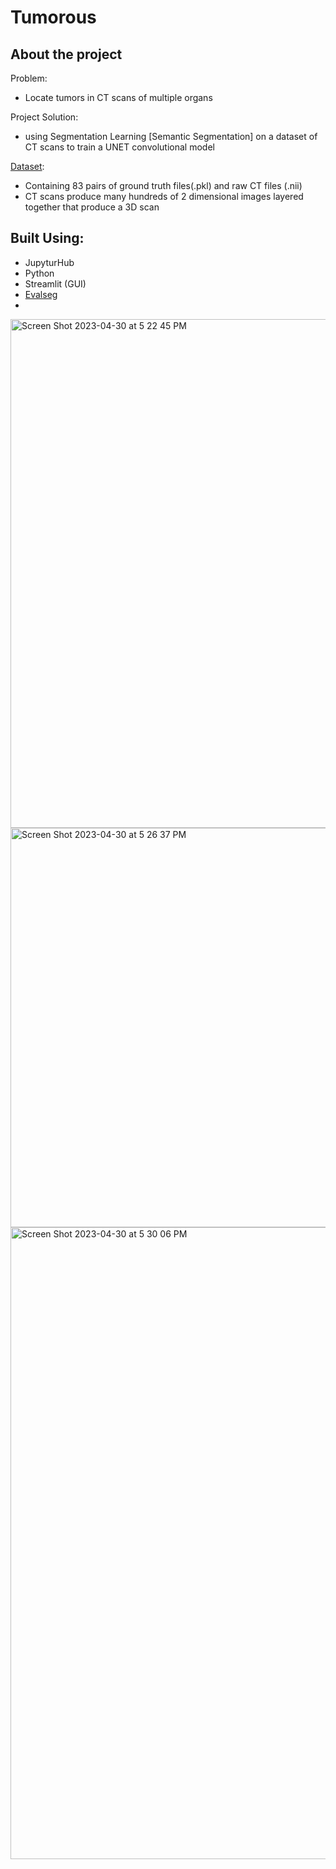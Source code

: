# Tumorous

## About the project

Problem:
- Locate tumors in CT scans of multiple organs

Project Solution:
- using Segmentation Learning [Semantic Segmentation] on a dataset of CT scans to train a UNET convolutional model

[Dataset](https://www.kaggle.com/datasets/modaresimr/medical-image-segmentation):
- Containing 83 pairs of ground truth files(.pkl) and raw CT files (.nii)
- CT scans produce many hundreds of 2 dimensional images layered together that produce a 3D scan

## Built Using:
- JupyturHub
- Python
- Streamlit (GUI)
- [Evalseg](https://pypi.org/project/evalseg/)
- 


<img width="814" alt="Screen Shot 2023-04-30 at 5 22 45 PM" src="https://user-images.githubusercontent.com/103146838/235384264-95791483-7694-4b6b-a0b8-454aa68d0a2c.png">

<img width="639" alt="Screen Shot 2023-04-30 at 5 26 37 PM" src="https://user-images.githubusercontent.com/103146838/235384279-c8d05e7e-1b92-450f-8658-9a2099c054ab.png">

<img width="1011" alt="Screen Shot 2023-04-30 at 5 30 06 PM" src="https://user-images.githubusercontent.com/103146838/235384274-bdab226f-f3f2-4aa4-b6f9-92cc12bc4b36.png">








